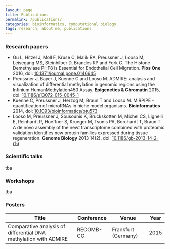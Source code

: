 ```yaml
---
layout: page
title: Publications
permalink: /publications/
categories: bioinformatics, computational biology
tags: research, about me, publications
---
```


### Research papers

* Gu L, Hitzel J, Moll F, Kruse C, Malik RA, Preussner J, Looso M, Leisegang MS, Steinhilber D, Brandes RP and Fork C. The Histone Demethylase PHF8 Is Essential for Endothelial Cell Migration. **Plos One** 2016, doi: <a href="http://dx.doi.org/10.1371/journal.pone.0146645">10.1371/journal.pone.0146645</a>
* Preussner J, Bayer J, Kuenne C and Looso M. ADMIRE: analysis and visualization of differential methylation in genomic regions using the Infinium HumanMethylation450 Assay. **Epigenetics & Chromatin** 2015, doi: <a href="http://dx.doi.org/10.1186/s13072-015-0045-1">10.1186/s13072-015-0045-1</a>
* Kuenne C, Preussner J, Herzog M, Braun T and Looso M. MIRPIPE - quantification of microRNAs in niche model organisms. **Bioinformatics** 2014, doi: <a href="http://dx.doi.org/10.1093/bioinformatics/btu573">10.1093/bioinformatics/btu573</a>
* Looso M, Preussner J, Sousounis K, Bruckskotten M, Michel CS, Lignelli E, Reinhardt R, Hoeffner S, Krueger M, Tsonis PA, Borchardt T, Braun T. A de novo assembly of the newt transcriptome combined with proteomic validation identifies new protein families expressed during tissue regeneration. **Genome Biology** 2013 14(2), doi: <a href="http://dx.doi.org/10.1186/gb-2013-14-2-r16">10.1186/gb-2013-14-2-r16</a>

### Scientific talks

tba

### Workshops

tba

### Posters

Title | Conference | Venue | Year
------|------------|-------|-----
Comparative analysis of differential DNA methylation with ADMIRE | RECOMB-CG | Frankfurt (Germany) | 2015